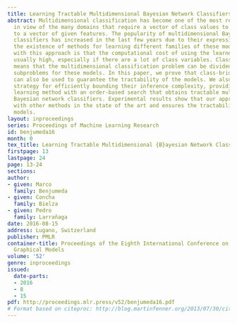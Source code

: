 ```yaml
---
title: Learning Tractable Multidimensional Bayesian Network Classifiers
abstract: Multidimensional classification has become one of the most relevant topics
  in view of the many domains that require a vector of class values to be assigned
  to a vector of given features. The popularity of multidimensional Bayesian network
  classifiers has increased in the last few years due to their expressive power and
  the existence of methods for learning different families of these models. The problem
  with this approach is that the computational cost of using the learned models is
  usually high, especially if there are a lot of class variables. Class-bridge decomposability
  means that the multidimensional classification problem can be divided into multiple
  subproblems for these models. In this paper, we prove that class-bridge decomposability
  can also be used to guarantee the tractability of the models. We also propose a
  strategy for efficiently bounding their inference complexity, providing a simple
  learning method with an order-based search that obtains tractable multidimensional
  Bayesian network classifiers. Experimental results show that our approach is competitive
  with other methods in the state of the art and ensures the tractability of the learned
  models.
layout: inproceedings
series: Proceedings of Machine Learning Research
id: benjumeda16
month: 0
tex_title: Learning Tractable Multidimensional {B}ayesian Network Classifiers
firstpage: 13
lastpage: 24
page: 13-24
sections: 
author:
- given: Marco
  family: Benjumeda
- given: Concha
  family: Bielza
- given: Pedro
  family: Larrañaga
date: 2016-08-15
address: Lugano, Switzerland
publisher: PMLR
container-title: Proceedings of the Eighth International Conference on Probabilistic
  Graphical Models
volume: '52'
genre: inproceedings
issued:
  date-parts:
  - 2016
  - 8
  - 15
pdf: http://proceedings.mlr.press/v52/benjumeda16.pdf
# Format based on citeproc: http://blog.martinfenner.org/2013/07/30/citeproc-yaml-for-bibliographies/
---
```

